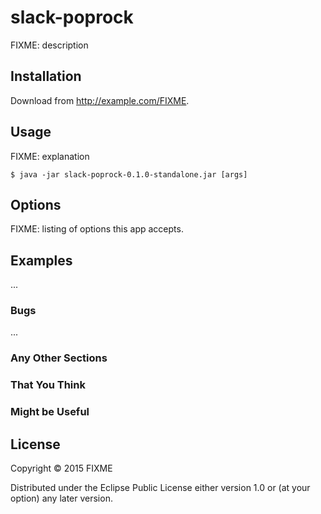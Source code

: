# slack-poprock

FIXME: description

## Installation

Download from http://example.com/FIXME.

## Usage

FIXME: explanation

    $ java -jar slack-poprock-0.1.0-standalone.jar [args]

## Options

FIXME: listing of options this app accepts.

## Examples

...

### Bugs

...

### Any Other Sections
### That You Think
### Might be Useful

## License

Copyright © 2015 FIXME

Distributed under the Eclipse Public License either version 1.0 or (at
your option) any later version.
